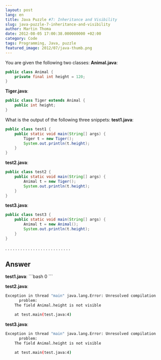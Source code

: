 ```yaml
---
layout: post
lang: en
title: Java Puzzle #7: Inheritance and Visibility
slug: java-puzzle-7-inheritance-and-visibility
author: Martin Thoma
date: 2012-08-05 17:00:38.000000000 +02:00
category: Code
tags: Programming, Java, puzzle
featured_image: 2012/07/java-thumb.png
---
```

You are given the following two classes:
<strong>Animal.java</strong>:
```java
public class Animal {
    private final int height = 120;
}
```

<strong>Tiger.java</strong>:
```java
public class Tiger extends Animal {
    public int height;
}
```

What is the output of the following three snippets:
<strong>test1.java</strong>:
```java
public class test1 {
    public static void main(String[] args) {
        Tiger t = new Tiger();
        System.out.println(t.height);
    }
}
```

<strong>test2.java</strong>:
```java
public class test2 {
    public static void main(String[] args) {
        Animal t = new Tiger();
        System.out.println(t.height);
    }
}
```

<strong>test3.java</strong>:
```java
public class test3 {
    public static void main(String[] args) {
        Animal t = new Animal();
        System.out.println(t.height);
    }
}
```

.
.
.
.
.
.
.
.
.
.
.
.
.
.
.
.
.
.
.
.
.
.
.
.
.
.


<h2>Answer</h2>
<strong>test1.java</strong>:
```bash
0
```

<strong>test2.java</strong>:
```bash
Exception in thread "main" java.lang.Error: Unresolved compilation
      problem:
	The field Animal.height is not visible

	at test.main(test.java:4)
```

<strong>test3.java</strong>:
```bash
Exception in thread "main" java.lang.Error: Unresolved compilation
      problem:
	The field Animal.height is not visible

	at test.main(test.java:4)
```
